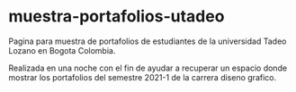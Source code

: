 # muestra-portafolios-utadeo
Pagina para muestra de portafolios de estudiantes de la universidad Tadeo Lozano en Bogota Colombia.

Realizada en una noche con el fin de ayudar a recuperar un espacio donde mostrar los portafolios del semestre 2021-1 de la carrera diseno grafico. 
